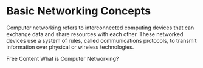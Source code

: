 # Basic Networking Concepts

Computer networking refers to interconnected computing devices that can exchange data and share resources with each other. These networked devices use a system of rules, called communications protocols, to transmit information over physical or wireless technologies.

<ResourceGroupTitle>Free Content</ResourceGroupTitle>
<BadgeLink colorScheme='yellow' badgeText='Read' href='https://aws.amazon.com/what-is/computer-networking/'>What is Computer Networking?</BadgeLink>
